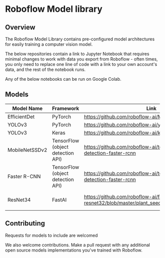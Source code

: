 # Roboflow Model library

## Overview


The Roboflow Model Library contains pre-configured model architectures for easily training a computer vision model.

The below repositories contain a link to Jupyter Notebook that requires minimal changes to work with data you export from Roboflow - often times, you only need to replace one line of code with a link to your own account's data, and the rest of the notebook runs.

Any of the below notebooks can be run on Google Colab.

## Models

| Model Name  | Framework | Link  | Tutorial  |
| ------------- | ------------- | ------------ | ------------ |
| EfficientDet  | PyTorch | https://github.com/roboflow-ai/Monk_Object_Detection |
| YOLOv3 | PyTorch | https://github.com/roboflow-ai/yolov3 | [Video](https://youtu.be/lJT_KRFLLRY)
| YOLOv3 | Keras | https://github.com/roboflow-ai/keras-yolo3 | [Blog](https://blog.roboflow.ai/training-a-yolov3-object-detection-model-with-a-custom-dataset/)
| MobileNetSSDv2 | TensorFlow (object detection API) | https://github.com/roboflow-ai/tensorflow-object-detection-faster-rcnn | [Blog](https://blog.roboflow.ai/training-a-tensorflow-object-detection-model-with-a-custom-dataset/)
| Faster R-CNN | TensorFlow (object detection API) | https://github.com/roboflow-ai/tensorflow-object-detection-faster-rcnn | [Blog](https://blog.roboflow.ai/training-a-tensorflow-faster-r-cnn-object-detection-model-on-your-own-dataset/)
| ResNet34 | FastAI | https://github.com/roboflow-ai/fast-ai-resnet32/blob/master/plant_seedlings_classification.ipynb | Tutorial coming soon!


## Contributing

Requests for models to include are welcomed

We also welcome contributions. Make a pull request with any additional open source models implementations you've trained with Roboflow.
